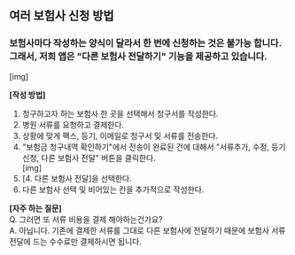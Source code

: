 ## 여러 보험사 신청 방법  

### 보험사마다 작성하는 양식이 달라서 한 번에 신청하는 것은 불가능 합니다. 그래서, 저희 앱은 "다른 보험사 전달하기" 기능을 제공하고 있습니다.  

[img]

**[작성 방법]**  
 1. 청구하고자 하는 보험사 한 곳을 선택해서 청구서를 작성한다.  
 2. 병원 서류를 요청하고 결제한다.  
 3. 상황에 맞게 팩스, 등기, 이메일로 청구서 및 서류를 전송한다.  
 4. "보험금 청구내역 확인하기"에서 전송이 완료된 건에 대해서 "서류추가, 수정, 등기신청, 다른 보험사 전달" 버튼을 클릭한다.  
[img]
 5. [4. 다른 보험사 전달]을 선택한다.  
 6. 다른 보험사 선택 및 비어있는 칸을 추가적으로 작성한다.  
  
**[자주 하는 질문]**  
  Q. 그러면 또 서류 비용을 결제 해야하는건가요?  
  A. 아닙니다. 기존에 결제한 서류를 그대로 다른 보험사에 전달하기 때문에 보험사 서류 전달에 드는 수수료만 결제하시면 됩니다.  
